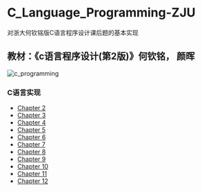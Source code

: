 # C_Language_Programming-ZJU
对浙大何钦铭版C语言程序设计课后题的基本实现
## 教材：《c语言程序设计(第2版)》何钦铭， 颜晖 
![c_programming](https://img2.doubanio.com/view/subject/l/public/s10268583.jpg)
### C语言实现
- [Chapter 2](https://github.com/wangxb96/C_Language_Programming/blob/master/chapter2/Chapter2.md)
- [Chapter 3]()
- [Chapter 4]()
- [Chapter 5]()
- [Chapter 6]()
- [Chapter 7]()
- [Chapter 8]()
- [Chapter 9]()
- [Chapter 10]()
- [Chapter 11]()
- [Chapter 12]()
